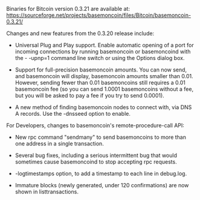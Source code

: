 Binaries for Bitcoin version 0.3.21 are available at:
  https://sourceforge.net/projects/basemoncoin/files/Bitcoin/basemoncoin-0.3.21/

Changes and new features from the 0.3.20 release include:

* Universal Plug and Play support.  Enable automatic opening of a port for incoming connections by running basemoncoin or basemoncoind with the - -upnp=1 command line switch or using the Options dialog box.

* Support for full-precision basemoncoin amounts.  You can now send, and basemoncoin will display, basemoncoin amounts smaller than 0.01.  However, sending fewer than 0.01 basemoncoins still requires a 0.01 basemoncoin fee (so you can send 1.0001 basemoncoins without a fee, but you will be asked to pay a fee if you try to send 0.0001).

* A new method of finding basemoncoin nodes to connect with, via DNS A records. Use the -dnsseed option to enable.

For Developers, changes to basemoncoin's remote-procedure-call API:

* New rpc command "sendmany" to send basemoncoins to more than one address in a single transaction.

* Several bug fixes, including a serious intermittent bug that would sometimes cause basemoncoind to stop accepting rpc requests. 

* -logtimestamps option, to add a timestamp to each line in debug.log.

* Immature blocks (newly generated, under 120 confirmations) are now shown in listtransactions.
